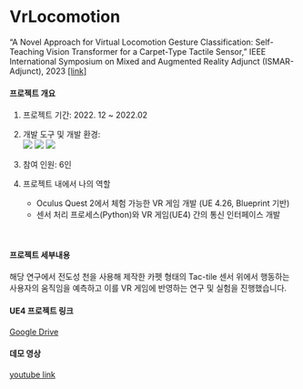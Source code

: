 # VrLocomotion
“A Novel Approach for Virtual Locomotion Gesture Classification: Self-Teaching Vision Transformer for a Carpet-Type Tactile Sensor,” IEEE International Symposium on Mixed and Augmented Reality Adjunct (ISMAR-Adjunct), 2023 [[link]]()

#### 프로젝트 개요
1. 프로젝트 기간: 2022. 12 ~ 2022.02
2. 개발 도구 및 개발 환경: </br>
    <img src="https://img.shields.io/badge/UnrealEngine-0E1128?style=for-the-badge&logo=UnrealEngine&logoColor=white"> <img src="https://img.shields.io/badge/Python-3776AB?style=for-the-badge&logo=Python&logoColor=white"> <img src="https://img.shields.io/badge/Windows-0078D6?style=for-the-badge&logo=Windows&logoColor=white">

3. 참여 인원: 6인
4. 프로젝트 내에서 나의 역할
    - Oculus Quest 2에서 체험 가능한 VR 게임 개발 (UE 4.26, Blueprint 기반)
    - 센서 처리 프로세스(Python)와 VR 게임(UE4) 간의 통신 인터페이스 개발
<br/>

#### 프로젝트 세부내용
해당 연구에서 전도성 천을 사용해 제작한 카펫 형태의 Tac-tile 센서 위에서 행동하는 사용자의 움직임을 예측하고 이를 VR 게임에 반영하는 연구 및 실험을 진행했습니다. 
<br/>

#### UE4 프로젝트 링크
[Google Drive](https://drive.google.com/file/d/1l_EqnK3zK1KyeOUz5AMCwYydsCXbd-Tm/view?usp=drive_link)
<br/>

#### 데모 영상
[youtube link](https://youtu.be/hwEnQJO9jr8)